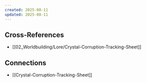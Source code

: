 ```yaml
---
created: 2025-08-11
updated: 2025-08-11
---
```




## Cross-References

- [[02_Worldbuilding/Lore/Crystal-Corruption-Tracking-Sheet]]


## Connections

- [[Crystal-Corruption-Tracking-Sheet]]
